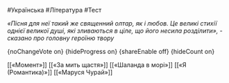 #Українська #Література #Тест

*«Пісня для неї такий же священний олтар, як і любов. Це великі стихії однієї великої душі, які зливаються в ціле, що його несила розділити», - сказано про головну героїню твору*

{noChangeVote on}
{hideProgress on}
{shareEnable off}
{hideCount on}

[[«Момент»]]
[[«За мить щастя»]]
[[«Шаланда в морі»]]
[[«Я (Романтика)»]]
[[«Маруся Чурай»]]
